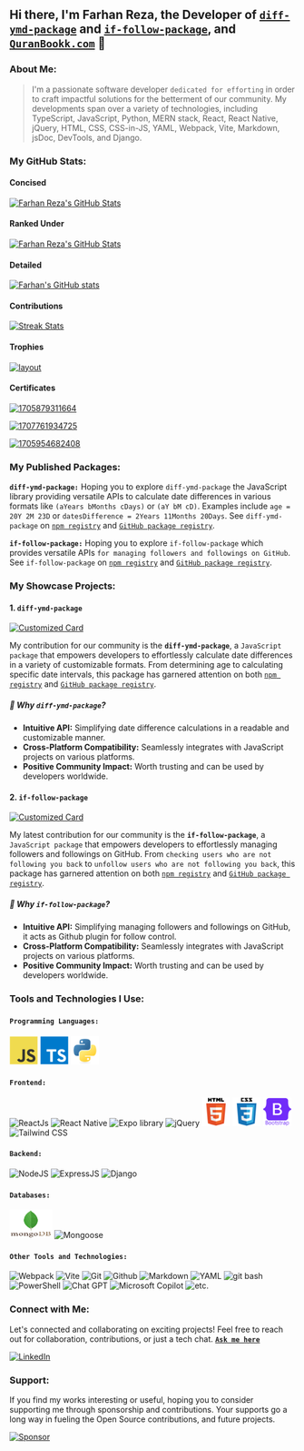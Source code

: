 ## Hi there, I'm Farhan Reza, the Developer of [`diff-ymd-package`](https://github.com/farhan7reza7/diff-ymd-package.git) and [`if-follow-package`](https://github.com/farhan7reza7/if-follow-package.git), and [`QuranBookk.com`](https://www.quranbookk.com/) 👋

### About Me:
> I'm a passionate software developer `dedicated for efforting` in order to craft impactful solutions for the betterment of our community. My developments span over a variety of technologies, including TypeScript, JavaScript, Python, MERN stack, React, React Native, jQuery, HTML, CSS, CSS-in-JS, YAML, Webpack, Vite, Markdown, jsDoc, DevTools, and Django.

### My GitHub Stats:
#### Concised
[![Farhan Reza's GitHub Stats](https://github-readme-stats.vercel.app/api?username=farhan7reza7&show_icons=true&theme=radical)](https://github.com/farhan7reza7#concised)

#### Ranked Under
[![Farhan Reza's GitHub Stats](https://github-readme-stats.vercel.app/api?username=farhan7reza7&rank_icon=percentile)](https://github.com/farhan7reza7#ranked-under)

#### Detailed
[![Farhan's GitHub stats](https://github-readme-stats.vercel.app/api?username=farhan7reza7&show_icons=true&show=reviews,discussions_started,discussions_answered,prs_merged,prs_merged_percentage)](https://github.com/farhan7reza7#detailed)

#### Contributions
<div align="left">
	<a href="https://github.com/farhan7reza7/diff-ymd-package.git"><img alt="Streak Stats" src="https://github-readme-streak-stats.herokuapp.com/?user=farhan7reza7&hide_border=true&show_icons=true&currStreakNum=e9ecef&sideNums=e9ecef&border=272b30&currStreakLabel=e9ecef&background=272b30&sideLabels=e9ecef&dates=7a8288" /></a>
</div>

#### Trophies
[![layout](https://github-profile-trophy.vercel.app/?username=farhan7reza7&column=3&margin-w=25&margin-h=20)](https://github.com/farhan7reza7#trophies)

#### Certificates
[![1705879311664](https://github.com/farhan7reza7/farhan7reza7/assets/108195448/b9e5dd10-87b3-4634-9367-1ed50b29272f)](https://www.linkedin.com/learning/certificates/d9e868ba02cbef2ce6e8e30c22891d27a2b760119410bc33b44572f6404b4eeb?lipi=urn%3Ali%3Apage%3Ad_flagship3_profile_view_base_certifications_details%3BvhhJt4zFRnaYJ2ozl%2FO62g%3D%3D)

[![1707761934725](https://github.com/farhan7reza7/farhan7reza7/assets/108195448/ac10d3bc-fbc1-45cc-8b5d-66c268a8517b)](https://www.linkedin.com/learning/certificates/227b10c83f27016c1a39144a87e78090c9f4bc786142573193854925456c8bfc?lipi=urn%3Ali%3Apage%3Ad_flagship3_profile_view_base_certifications_details%3BvhhJt4zFRnaYJ2ozl%2FO62g%3D%3D)

[![1705954682408](https://github.com/farhan7reza7/farhan7reza7/assets/108195448/9197a7c6-d947-411f-9ccf-fc948b48025b)](https://www.linkedin.com/learning/certificates/13013b5a7bce2501bf960b7e9a518d24fb8b55f84e044493bcb1fc2d6d438a2f?lipi=urn%3Ali%3Apage%3Ad_flagship3_profile_view_base_certifications_details%3BvhhJt4zFRnaYJ2ozl%2FO62g%3D%3D)

### My Published Packages:
 **`diff-ymd-package:`** Hoping you to explore `diff-ymd-package` the JavaScript library providing versatile APIs to calculate date differences in various formats like `(aYears bMonths cDays)` or `(aY bM cD)`. Examples include `age = 20Y 2M 23D` or `datesDifference = 2Years 11Months 20Days`. See `diff-ymd-package` on [`npm registry`](https://www.npmjs.com/package/diff-ymd-package) and [`GitHub package registry`](https://github.com/farhan7reza7/diff-ymd-package/pkgs/npm/diff-ymd-package).

**`if-follow-package:`** Hoping you to explore `if-follow-package` which provides versatile APIs `for managing followers and followings on GitHub`. See `if-follow-package` on [`npm registry`](https://www.npmjs.com/package/if-follow-package) and [`GitHub package registry`](https://github.com/farhan7reza7/diff-ymd-package/pkgs/npm/if-follow-package). 

### My Showcase Projects:

#### 1. `diff-ymd-package`

[![Customized Card](https://github-readme-stats.vercel.app/api/pin?username=farhan7reza7&repo=diff-ymd-package&title_color=fff&icon_color=f9f9f9&text_color=9f9f9f&bg_color=151515)](https://github.com/farhan7reza7/diff-ymd-package.git)

My contribution for our community is the **`diff-ymd-package`**, a `JavaScript package` that empowers developers to effortlessly calculate date differences in a variety of customizable formats. From determining age to calculating specific date intervals, this package has garnered attention on both [`npm registry`](https://www.npmjs.com/package/diff-ymd-package) and [`GitHub package registry`](https://github.com/farhan7reza7/diff-ymd-package/pkgs/npm/diff-ymd-package).

##### 🌟 Why `diff-ymd-package`?
- **Intuitive API:** Simplifying date difference calculations in a readable and customizable manner.
- **Cross-Platform Compatibility:** Seamlessly integrates with JavaScript projects on various platforms.
- **Positive Community Impact:** Worth trusting and can be used by developers worldwide.

#### 2. `if-follow-package`
[![Customized Card](https://github-readme-stats.vercel.app/api/pin?username=farhan7reza7&repo=if-follow-package&title_color=fff&icon_color=f9f9f9&text_color=9f9f9f&bg_color=151515)](https://github.com/farhan7reza7/if-follow-package.git)

My latest contribution for our community is the **`if-follow-package`**, a `JavaScript package` that empowers developers to effortlessly managing followers and followings on GitHub. From `checking users who are not following you back` to `unfollow users who are not following you back`, this package has garnered attention on both [`npm registry`](https://www.npmjs.com/package/if-follow-package) and [`GitHub package registry`](https://github.com/farhan7reza7/diff-ymd-package/pkgs/npm/if-follow-package).

##### 🌟 Why `if-follow-package`?
- **Intuitive API:** Simplifying managing followers and followings on GitHub, it acts as Github plugin for follow control.
- **Cross-Platform Compatibility:** Seamlessly integrates with JavaScript projects on various platforms.
- **Positive Community Impact:** Worth trusting and can be used by developers worldwide.

### Tools and Technologies I Use:

#### `Programming Languages:`
<p align="left">
  <img src="https://raw.githubusercontent.com/devicons/devicon/master/icons/javascript/javascript-original.svg" title="" alt="JavaScript" width="50" height="50"/>
  <img src="https://raw.githubusercontent.com/devicons/devicon/master/icons/typescript/typescript-original.svg" title="" alt="TypeScript" width="50" height="50"/>
  <img src="https://raw.githubusercontent.com/devicons/devicon/master/icons/python/python-original.svg" title="" alt="Python" width="50" height="50"/>
</p>

#### `Frontend:`
<p align="left">
  <img src="https://cdn0.iconfinder.com/data/icons/logos-brands-in-colors/128/react-128.png" title="ReactJs" alt="ReactJs" width="50" height="50"/>
  <img src="https://upload.vectorlogo.zone/logos/reactnativedev/images/199b2976-954e-4e42-8d79-12a784e2cdf9.svg" title="React Native" alt="React Native" width="50" height="50"/>
 <img src="https://img.icons8.com/?size=60&id=GaRO0SragvjM&format=png" alt="Expo library" title="Expo" width="50" height="50"/>
  <img src="https://www.vectorlogo.zone/logos/jquery/jquery-ar21.svg" alt="jQuery" title="jQuery" width="50" height="50"/>
  <img src="https://raw.githubusercontent.com/devicons/devicon/master/icons/html5/html5-original-wordmark.svg" title="HTML5" alt="HTML5" width="50" height="50"/>
  <img src="https://raw.githubusercontent.com/devicons/devicon/master/icons/css3/css3-original-wordmark.svg" title="CSS3" alt="CSS3" width="50" height="50"/>
  <img src="https://raw.githubusercontent.com/devicons/devicon/master/icons/bootstrap/bootstrap-plain-wordmark.svg" title="Bootstrap" alt="Bootstrap" width="50" height="50"/>
  <img src="https://cdn2.iconfinder.com/data/icons/boxicons-logos/24/bxl-tailwind-css-128.png" title="Tailwind CSS" alt="Tailwind CSS" width="50" height="50"/>
</p>

#### `Backend:`
<p align="left">
  <img src="https://www.vectorlogo.zone/logos/nodejs/nodejs-ar21.svg" alt="NodeJS" title="NodeJS" width="100" height="50"/>
  <img src="https://www.vectorlogo.zone/logos/expressjs/expressjs-ar21.svg" alt="ExpressJS" title="ExpressJS" width="100" height="50"/>
  <img src="https://www.vectorlogo.zone/logos/djangoproject/djangoproject-ar21.svg" title="Django" alt="Django" width="100" height="50"/>
</p>

#### `Databases:`
<p align="left">
  <img src="https://raw.githubusercontent.com/devicons/devicon/master/icons/mongodb/mongodb-original-wordmark.svg" alt="MongoDB" title="MongoDB" width="75" height="50"/>
  <img src="https://raw.githubusercontent.com/simple-icons/simple-icons/master/icons/mongoose.svg" title="Mongoose" alt="Mongoose" width="75" height="50"/>
</p>

#### `Other Tools and Technologies:`
<p align="left">
  <img src="https://www.vectorlogo.zone/logos/js_webpack/js_webpack-ar21.svg" title="Webpack" alt="Webpack" width="50" height="50"/>
  <img src="https://upload.vectorlogo.zone/logos/vitejsdev/images/3bd5fcdd-c2eb-46b4-9232-921c3a6cc7ec.svg" title="Vite" alt="Vite" width="50" height="50"/>
  <img src="https://www.vectorlogo.zone/logos/git-scm/git-scm-ar21.svg" alt="Git" title="Git" width="50" height="50"/>
  <img src="https://www.vectorlogo.zone/logos/github/github-ar21.svg" alt="Github" title="Github" width="75" height="50"/>
  <img src="https://cdn3.iconfinder.com/data/icons/font-awesome-brands/640/markdown-128.png" title="Markdown" alt="Markdown" width="50" height="50"/>
  <img src="https://www.vectorlogo.zone/logos/yaml/yaml-ar21.svg" alt="YAML" width="50" title="YAML" height="50"/>
  <img src="https://www.vectorlogo.zone/logos/gnu_bash/gnu_bash-ar21.svg" alt="git bash" title="Git Bash" width="75" height="50"/>
  <img src="https://upload.vectorlogo.zone/logos/microsoft_powershell/images/1ba9f345-6513-4bef-a85e-4636d21b98b7.svg" title="PowerShell" alt="PowerShell" width="50" height="50"/>
  <img src="https://img.icons8.com/?size=60&id=fO5yVwARGUEB&format=png" alt="Chat GPT" width="50" title="Chat GPT" height="50"/>
  <img src="https://img.icons8.com/?size=96&id=emezZ8DDFo8A&format=png" alt="Microsoft Copilot" title="Microsoft Copilot" width="50" height="50"/>
  <img src="https://cdn3.iconfinder.com/data/icons/it-and-user-interface/48/3-dots_icon-128.png" title="etc." alt="etc." width="50" height="50"/>
</p>

### Connect with Me:
Let's connected and collaborating on exciting projects! Feel free to reach out for collaboration, contributions, or just a tech chat.
[**`Ask me here`**](https://github.com/farhan7reza7/farhan7reza7/discussions/12)

[![LinkedIn](https://img.shields.io/badge/LinkedIn-farhanReza-blue)](https://www.linkedin.com/in/farhan7reza7/)

### Support:
If you find my works interesting or useful, hoping you to consider supporting me through sponsorship and contributions. Your supports go a long way in fueling the Open Source contributions, and future projects.

[![Sponsor](https://img.shields.io/badge/Sponsor-Me-green)](https://github.com/sponsors/farhan7reza7)
